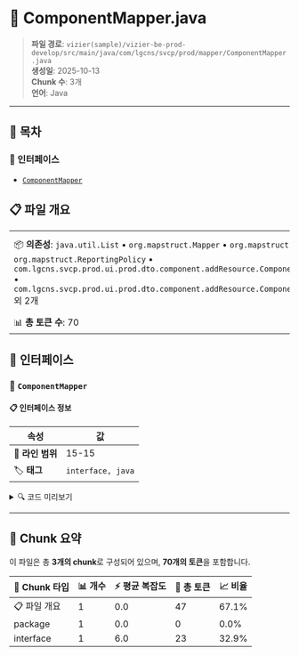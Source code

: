 # 📄 ComponentMapper.java

> **파일 경로**: `vizier(sample)/vizier-be-prod-develop/src/main/java/com/lgcns/svcp/prod/mapper/ComponentMapper.java`  
> **생성일**: 2025-10-13  
> **Chunk 수**: 3개  
> **언어**: Java
---

## 📑 목차

### 🔌 인터페이스
- [`ComponentMapper`](#interface-componentmapper)


## 📋 파일 개요

| | |
|--|--|
| 📦 **의존성**: `java.util.List` • `org.mapstruct.Mapper` • `org.mapstruct.Mapping` • `org.mapstruct.ReportingPolicy` • `com.lgcns.svcp.prod.ui.prod.dto.component.addResource.ComponentAddResourceDto` • `com.lgcns.svcp.prod.ui.prod.dto.component.addResource.ComponentAddResourceRes` 외 2개 | ⚡ **총 복잡도**: 6 |
| 📊 **총 토큰 수**: 70 |  |




## 🔌 인터페이스

### <a id="interface-componentmapper"></a>🔌 `ComponentMapper`


#### 📋 인터페이스 정보

| 속성 | 값 |
|------|----|
| 📍 **라인 범위** | 15-15 |
| 🏷️ **태그** | `interface, java` |
<details>
<summary>🔍 코드 미리보기</summary>

```java
public interface ComponentMapper {
    List<ComponentAddResourceRes> dtoToResList(List<ComponentAddResourceDto> componentAddResourceDtoList);
    
    @Mapping(source = "general", target = "general")
    @Mapping(source = "additional", target = "additional")
    ComponentExportDto componentToExportDto(ComponentSearchRes dto);
}...
```

**Chunk 정보**
- 🆔 **ID**: `f4d24527ec91`
- 📊 **토큰**: 23

</details>

---




## 🧩 Chunk 요약

이 파일은 총 **3개의 chunk**로 구성되어 있으며, **70개의 토큰**을 포함합니다.

| 🧩 Chunk 타입 | 📊 개수 | ⚡ 평균 복잡도 | 📝 총 토큰 | 📈 비율 |
|---------------|--------|-------------|----------|--------|
| 📋 파일 개요 | 1 | 0.0 | 47 | 67.1% |
| package | 1 | 0.0 | 0 | 0.0% |
| interface | 1 | 6.0 | 23 | 32.9% |

